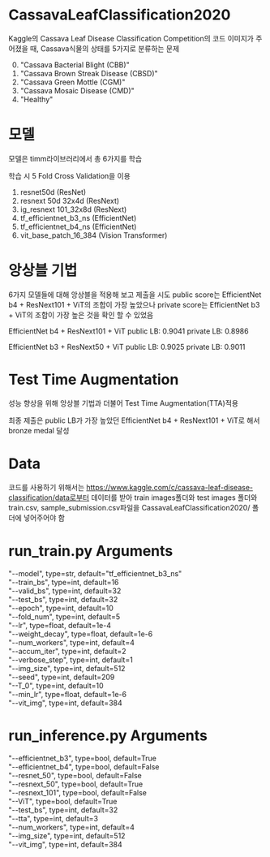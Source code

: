 # CassavaLeafClassification2020

Kaggle의 Cassava Leaf Disease Classification Competition의 코드
이미지가 주어졌을 때, Cassava식물의 상태를 5가지로 분류하는 문제

0. "Cassava Bacterial Blight (CBB)"
1. "Cassava Brown Streak Disease (CBSD)"
2. "Cassava Green Mottle (CGM)"
3. "Cassava Mosaic Disease (CMD)"
4. "Healthy"

# 모델
모델은 timm라이브러리에서 총 6가지를 학습

학습 시 5 Fold Cross Validation을 이용
1. resnet50d (ResNet)
2. resnext 50d 32x4d (ResNext)
3. ig_resnext 101_32x8d (ResNext)
4. tf_efficientnet_b3_ns (EfficientNet)
5. tf_efficientnet_b4_ns (EfficientNet)
6. vit_base_patch_16_384 (Vision Transformer)

# 앙상블 기법
6가지 모델들에 대해 앙상블을 적용해 보고 제출을 시도
public score는 EfficientNet b4 + ResNext101 + ViT의 조합이 가장 높았으나
private score는 EfficientNet b3 + ViT의 조합이 가장 높은 것을 확인 할 수 있었음

EfficientNet b4 + ResNext101 + ViT
public LB: 0.9041
private LB: 0.8986

EfficientNet b3 + ResNext50 + ViT
public LB: 0.9025
private LB: 0.9011

# Test Time Augmentation
성능 향상을 위해 앙상블 기법과 더불어 Test Time Augmentation(TTA)적용

최종 제출은 public LB가 가장 높았던 EfficientNet b4 + ResNext101 + ViT로 해서 bronze medal 달성

# Data
코드를 사용하기 위해서는 https://www.kaggle.com/c/cassava-leaf-disease-classification/data로부터 데이터를 받아 train images폴더와 test images 폴더와 train.csv, sample_submission.csv파일을 CassavaLeafClassification2020/ 폴더에 넣어주어야 함

# run_train.py Arguments
"--model", type=str, default="tf_efficientnet_b3_ns"  
"--train_bs", type=int, default=16  
"--valid_bs", type=int, default=32  
"--test_bs", type=int, default=32  
"--epoch", type=int, default=10  
"--fold_num", type=int, default=5  
"--lr", type=float, default=1e-4  
"--weight_decay", type=float, default=1e-6  
"--num_workers", type=int, default=4  
"--accum_iter", type=int, default=2  
"--verbose_step", type=int, default=1  
"--img_size", type=int, default=512  
"--seed", type=int, default=209  
"--T_0", type=int, default=10  
"--min_lr", type=float, default=1e-6  
"--vit_img", type=int, default=384  

# run_inference.py Arguments
"--efficientnet_b3", type=bool, default=True  
"--efficientnet_b4", type=bool, default=False  
"--resnet_50", type=bool, default=False  
"--resnext_50", type=bool, default=True  
"--resnext_101", type=bool, default=False  
"--ViT", type=bool, default=True  
"--test_bs", type=int, default=32  
"--tta", type=int, default=3  
"--num_workers", type=int, default=4  
"--img_size", type=int, default=512  
"--vit_img", type=int, default=384  
